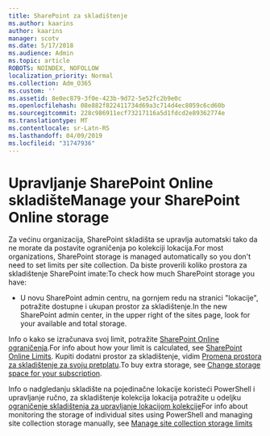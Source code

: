 ```yaml
---
title: SharePoint za skladištenje
ms.author: kaarins
author: kaarins
manager: scotv
ms.date: 5/17/2018
ms.audience: Admin
ms.topic: article
ROBOTS: NOINDEX, NOFOLLOW
localization_priority: Normal
ms.collection: Adm_O365
ms.custom: ''
ms.assetid: 8e0ec879-3f0e-423b-9d72-5e52fc2b9e0c
ms.openlocfilehash: 08e882f822411734d69a3c714d4ec8059c6cd60b
ms.sourcegitcommit: 228c986911ecf73217116a5d1fdcd2e89362774e
ms.translationtype: MT
ms.contentlocale: sr-Latn-RS
ms.lasthandoff: 04/09/2019
ms.locfileid: "31747936"
---
```

# <a name="manage-your-sharepoint-online-storage"></a><span data-ttu-id="1fe8e-102">Upravljanje SharePoint Online skladište</span><span class="sxs-lookup"><span data-stu-id="1fe8e-102">Manage your SharePoint Online storage</span></span>

<span data-ttu-id="1fe8e-103">Za većinu organizacija, SharePoint skladišta se upravlja automatski tako da ne morate da postavite ograničenja po kolekciji lokacija.</span><span class="sxs-lookup"><span data-stu-id="1fe8e-103">For most organizations, SharePoint storage is managed automatically so you don't need to set limits per site collection.</span></span> <span data-ttu-id="1fe8e-104">Da biste proverili koliko prostora za skladištenje SharePoint imate:</span><span class="sxs-lookup"><span data-stu-id="1fe8e-104">To check how much SharePoint storage you have:</span></span>
  
- <span data-ttu-id="1fe8e-105">U novu SharePoint admin centru, na gornjem redu na stranici "lokacije", potražite dostupne i ukupan prostor za skladištenje.</span><span class="sxs-lookup"><span data-stu-id="1fe8e-105">In the new SharePoint admin center, in the upper right of the sites page, look for your available and total storage.</span></span>
    
<span data-ttu-id="1fe8e-106">Info o kako se izračunava svoj limit, potražite [SharePoint Online ograničenja](https://go.microsoft.com/fwlink/p/?LinkID=856113).</span><span class="sxs-lookup"><span data-stu-id="1fe8e-106">For info about how your limit is calculated, see [SharePoint Online Limits](https://go.microsoft.com/fwlink/p/?LinkID=856113).</span></span> <span data-ttu-id="1fe8e-107">Kupiti dodatni prostor za skladištenje, vidim [Promena prostora za skladištenje za svoju pretplatu](https://go.microsoft.com/fwlink/?linkid=866428).</span><span class="sxs-lookup"><span data-stu-id="1fe8e-107">To buy extra storage, see [Change storage space for your subscription](https://go.microsoft.com/fwlink/?linkid=866428).</span></span>
  
<span data-ttu-id="1fe8e-108">Info o nadgledanju skladište na pojedinačne lokacije koristeći PowerShell i upravljanje ručno, za skladištenje kolekcija lokacija potražite u odeljku [ograničenje skladištenja za upravljanje lokacijom kolekcije](https://go.microsoft.com/fwlink/?linkid=867833)</span><span class="sxs-lookup"><span data-stu-id="1fe8e-108">For info about monitoring the storage of individual sites using PowerShell and managing site collection storage manually, see [Manage site collection storage limits](https://go.microsoft.com/fwlink/?linkid=867833)</span></span>
  

